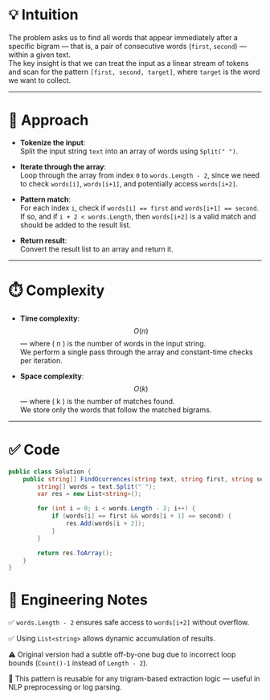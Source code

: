 # 💡 Intuition
The problem asks us to find all words that appear immediately after a specific bigram — that is, a pair of consecutive words (`first`, `second`) — within a given text.  
The key insight is that we can treat the input as a linear stream of tokens and scan for the pattern `[first, second, target]`, where `target` is the word we want to collect.

---

# 🧭 Approach

- **Tokenize the input**:  
  Split the input string `text` into an array of words using `Split(" ")`.

- **Iterate through the array**:  
  Loop through the array from index `0` to `words.Length - 2`, since we need to check `words[i]`, `words[i+1]`, and potentially access `words[i+2]`.

- **Pattern match**:  
  For each index `i`, check if `words[i] == first` and `words[i+1] == second`.  
  If so, and if `i + 2 < words.Length`, then `words[i+2]` is a valid match and should be added to the result list.

- **Return result**:  
  Convert the result list to an array and return it.

---

# ⏱️ Complexity

- **Time complexity**:  
  $$O(n)$$ — where \( n \) is the number of words in the input string.  
  We perform a single pass through the array and constant-time checks per iteration.

- **Space complexity**:  
  $$O(k)$$ — where \( k \) is the number of matches found.  
  We store only the words that follow the matched bigrams.

---

# ✅ Code
```csharp
public class Solution {
    public string[] FindOcurrences(string text, string first, string second) {
        string[] words = text.Split(" ");
        var res = new List<string>();

        for (int i = 0; i < words.Length - 2; i++) {
            if (words[i] == first && words[i + 1] == second) {
                res.Add(words[i + 2]);
            }
        }

        return res.ToArray();
    }
}

```


# 🧠 Engineering Notes

✅ `words.Length - 2` ensures safe access to `words[i+2]` without overflow.

✅ Using `List<string>` allows dynamic accumulation of results.

⚠️ Original version had a subtle off-by-one bug due to incorrect loop bounds (`Count()-1` instead of `Length - 2`).

🧩 This pattern is reusable for any trigram-based extraction logic — useful in NLP preprocessing or log parsing.
